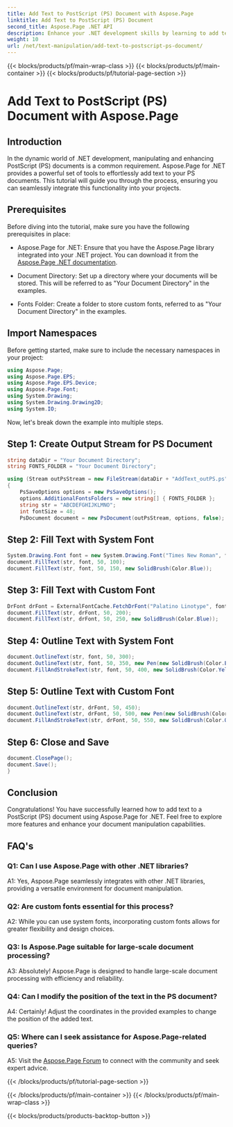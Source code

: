 ```yaml
---
title: Add Text to PostScript (PS) Document with Aspose.Page
linktitle: Add Text to PostScript (PS) Document
second_title: Aspose.Page .NET API
description: Enhance your .NET development skills by learning to add text to PostScript (PS) documents using Aspose.Page. Explore step-by-step examples and unleash the power of document manipulation.
weight: 10
url: /net/text-manipulation/add-text-to-postscript-ps-document/
---
```


{{< blocks/products/pf/main-wrap-class >}}
{{< blocks/products/pf/main-container >}}
{{< blocks/products/pf/tutorial-page-section >}}

# Add Text to PostScript (PS) Document with Aspose.Page

## Introduction

In the dynamic world of .NET development, manipulating and enhancing PostScript (PS) documents is a common requirement. Aspose.Page for .NET provides a powerful set of tools to effortlessly add text to your PS documents. This tutorial will guide you through the process, ensuring you can seamlessly integrate this functionality into your projects.

## Prerequisites

Before diving into the tutorial, make sure you have the following prerequisites in place:

- Aspose.Page for .NET: Ensure that you have the Aspose.Page library integrated into your .NET project. You can download it from the [Aspose.Page .NET documentation](https://reference.aspose.com/page/net/).

- Document Directory: Set up a directory where your documents will be stored. This will be referred to as "Your Document Directory" in the examples.

- Fonts Folder: Create a folder to store custom fonts, referred to as "Your Document Directory" in the examples.

## Import Namespaces

Before getting started, make sure to include the necessary namespaces in your project:

```csharp
using Aspose.Page;
using Aspose.Page.EPS;
using Aspose.Page.EPS.Device;
using Aspose.Page.Font;
using System.Drawing;
using System.Drawing.Drawing2D;
using System.IO;
```

Now, let's break down the example into multiple steps.

## Step 1: Create Output Stream for PS Document

```csharp
string dataDir = "Your Document Directory";
string FONTS_FOLDER = "Your Document Directory";

using (Stream outPsStream = new FileStream(dataDir + "AddText_outPS.ps", FileMode.Create))
{
    PsSaveOptions options = new PsSaveOptions();
    options.AdditionalFontsFolders = new string[] { FONTS_FOLDER };
    string str = "ABCDEFGHIJKLMNO";
    int fontSize = 48;
    PsDocument document = new PsDocument(outPsStream, options, false);
```

## Step 2: Fill Text with System Font

```csharp
System.Drawing.Font font = new System.Drawing.Font("Times New Roman", fontSize, FontStyle.Bold);
document.FillText(str, font, 50, 100);
document.FillText(str, font, 50, 150, new SolidBrush(Color.Blue));
```

## Step 3: Fill Text with Custom Font

```csharp
DrFont drFont = ExternalFontCache.FetchDrFont("Palatino Linotype", fontSize, FontStyle.Regular);
document.FillText(str, drFont, 50, 200);
document.FillText(str, drFont, 50, 250, new SolidBrush(Color.Blue));
```

## Step 4: Outline Text with System Font

```csharp
document.OutlineText(str, font, 50, 300);
document.OutlineText(str, font, 50, 350, new Pen(new SolidBrush(Color.BlueViolet), 2));
document.FillAndStrokeText(str, font, 50, 400, new SolidBrush(Color.Yellow), new Pen(new SolidBrush(Color.BlueViolet), 2));
```

## Step 5: Outline Text with Custom Font

```csharp
document.OutlineText(str, drFont, 50, 450);
document.OutlineText(str, drFont, 50, 500, new Pen(new SolidBrush(Color.BlueViolet), 2));
document.FillAndStrokeText(str, drFont, 50, 550, new SolidBrush(Color.Orange), new Pen(new SolidBrush(Color.Blue), 2));
```

## Step 6: Close and Save

```csharp
document.ClosePage();
document.Save();
}
```

## Conclusion

Congratulations! You have successfully learned how to add text to a PostScript (PS) document using Aspose.Page for .NET. Feel free to explore more features and enhance your document manipulation capabilities.

## FAQ's

### Q1: Can I use Aspose.Page with other .NET libraries?

A1: Yes, Aspose.Page seamlessly integrates with other .NET libraries, providing a versatile environment for document manipulation.

### Q2: Are custom fonts essential for this process?

A2: While you can use system fonts, incorporating custom fonts allows for greater flexibility and design choices.

### Q3: Is Aspose.Page suitable for large-scale document processing?

A3: Absolutely! Aspose.Page is designed to handle large-scale document processing with efficiency and reliability.

### Q4: Can I modify the position of the text in the PS document?

A4: Certainly! Adjust the coordinates in the provided examples to change the position of the added text.

### Q5: Where can I seek assistance for Aspose.Page-related queries?

A5: Visit the [Aspose.Page Forum](https://forum.aspose.com/c/page/39) to connect with the community and seek expert advice.

{{< /blocks/products/pf/tutorial-page-section >}}

{{< /blocks/products/pf/main-container >}}
{{< /blocks/products/pf/main-wrap-class >}}

{{< blocks/products/products-backtop-button >}}
